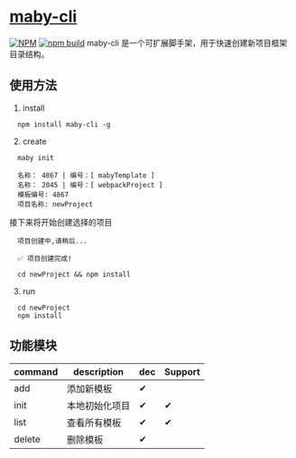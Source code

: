 # [maby-cli](https://github.com/Liuqing650/maby-cli)

  [![NPM](https://nodei.co/npm/maby-cli.png)](https://nodei.co/npm/maby-cli/)
  [![npm build](https://img.shields.io/badge/maby--cli-build-brightgreen.svg)](https://nodei.co/npm/maby-cli/)
  maby-cli 是一个可扩展脚手架，用于快速创建新项目框架目录结构。

## 使用方法

  1. install
  ``` 
    npm install maby-cli -g
  ```
 
  2. create 
  
  ``` 
    maby init
    
    名称： 4867 | 编号：[ mabyTemplate ]
    名称： 2045 | 编号：[ webpackProject ]
    模板编号: 4867
    项目名称: newProject
  ```
  接下来将开始创建选择的项目
  ``` 
    项目创建中,请稍后...

    ✅ 项目创建完成!

    cd newProject && npm install 
  ```

  3. run
  ``` 
    cd newProject
    npm install
  ```

## 功能模块

  | command | description | dec | Support |
  | ------ | ----------- | ----------- | ----------- |
  | add | 添加新模板 | ✔ |  |
  | init | 本地初始化项目 | ✔ | ✔ |
  | list | 查看所有模板 |✔ | ✔ |
  | delete | 删除模板 | ✔ |  |
